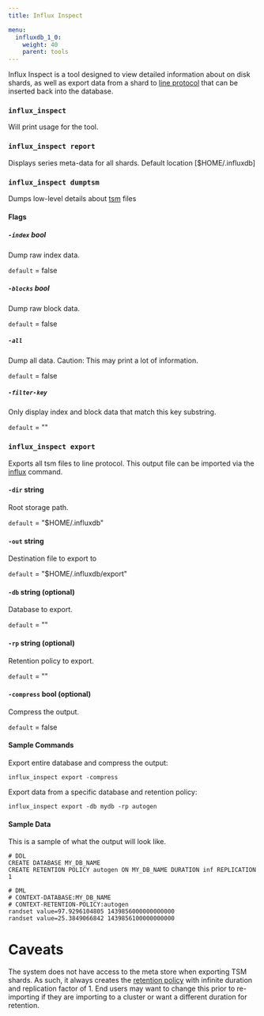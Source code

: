 ```yaml
---
title: Influx Inspect

menu:
  influxdb_1_0:
    weight: 40
    parent: tools
---
```


Influx Inspect is a tool designed to view detailed information about on disk
shards, as well as export data from a shard to [line protocol](/influxdb/v1.0/concepts/glossary/#line-protocol)
that can be inserted back into the database.

### `influx_inspect`
Will print usage for the tool.

### `influx_inspect report`
Displays series meta-data for all shards.  Default location [$HOME/.influxdb]

### `influx_inspect dumptsm`
Dumps low-level details about [tsm](/influxdb/v1.0/concepts/glossary/#tsm-time-structured-merge-tree) files

#### Flags

##### `-index` bool
Dump raw index data.

`default` = false

##### `-blocks` bool
Dump raw block data.

`default` = false

##### `-all`
Dump all data. Caution: This may print a lot of information.

`default` = false

##### `-filter-key`
Only display index and block data that match this key substring.

`default` = ""

### `influx_inspect export`
Exports all tsm files to line protocol.  This output file can be imported via
the
[influx](/influxdb/v1.0/tools/shell/#import-data-from-a-file-with-import)
command.

#### `-dir` string
Root storage path.

`default` = "$HOME/.influxdb"

#### `-out` string
Destination file to export to

`default` = "$HOME/.influxdb/export"

#### `-db` string (optional)
Database to export.

`default` = ""

#### `-rp` string (optional)
Retention policy to export.

`default` = ""

#### `-compress` bool (optional)
Compress the output.

`default` = false

#### Sample Commands

Export entire database and compress the output:
```
influx_inspect export -compress
```

Export data from a specific database and retention policy:
```
influx_inspect export -db mydb -rp autogen
```

#### Sample Data
This is a sample of what the output will look like.

```
# DDL
CREATE DATABASE MY_DB_NAME
CREATE RETENTION POLICY autogen ON MY_DB_NAME DURATION inf REPLICATION 1

# DML
# CONTEXT-DATABASE:MY_DB_NAME
# CONTEXT-RETENTION-POLICY:autogen
randset value=97.9296104805 1439856000000000000
randset value=25.3849066842 1439856100000000000
```

# Caveats

The system does not have access to the meta store when exporting TSM shards.
As such, it always creates the [retention policy](/influxdb/v1.0/concepts/glossary/#retention-policy-rp) with infinite duration and
replication factor of 1.  End users may want to change this prior to
re-importing if they are importing to a cluster or want a different duration
for retention.
